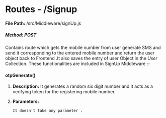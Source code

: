 # Routes - /Signup

**File Path:**  /src/Middleware/signUp.js

##### Method: POST

Contains route which gets the mobile number from user generate SMS and send it corresponding to the entered mobile number and return the user object back to Frontend  .It also saves the entry of user Object in the _User_ Collection. These functionalities are included in SignUp Middleware :-

#### otpGenerate\(\)

1. **Description:**
   It generates a random six digit number and it acts as a verifying token for the registering mobile number.
2. **Parameters:**

   ```
   It doesn't take any parameter .
   ```
